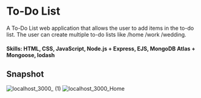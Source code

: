 # To-Do List
A To-Do List web application that allows the user to add items in the to-do list. The user can create multiple to-do lists like /home /work /wedding.

#### Skills: HTML, CSS, JavaScript, Node.js + Express, EJS, MongoDB Atlas + Mongoose, lodash
## Snapshot

![localhost_3000_ (1)](https://user-images.githubusercontent.com/65327192/165316312-d981f8af-7b6a-46b7-8fda-439f9e4d0cce.png)
![localhost_3000_Home](https://user-images.githubusercontent.com/65327192/165316348-ba61f3e2-70f9-4760-9bcb-26b35f96093e.png)
